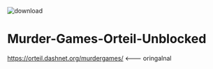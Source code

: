 ![download](https://user-images.githubusercontent.com/105085380/167224166-0338b6fc-13cc-414d-b16a-739a94238520.jpg)
# Murder-Games-Orteil-Unblocked
https://orteil.dashnet.org/murdergames/ &lt;--- oringalnal
